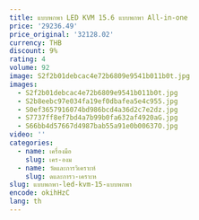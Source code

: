 ```yaml
---
title: แบบพกพา LED KVM 15.6 แบบพกพา All-in-one
price: '29236.49'
price_original: '32128.02'
currency: THB
discount: 9%
rating: 4
volume: 92
image: S2f2b01debcac4e72b6809e9541b011b0t.jpg
images:
  - S2f2b01debcac4e72b6809e9541b011b0t.jpg
  - S2b8eebc97e034fa19ef0dbafea5e4c955.jpg
  - S0ef3657916074bd986bcd4a36d2c7e2dz.jpg
  - S7737ff8ef7bd4a7b99b0fa632af4920aG.jpg
  - S66bb4d57667d4987bab55a91e0b00637O.jpg
video: ''
categories:
  - name: เครื่องมือ
    slug: เคร-องม
  - name: วัดและการวิเคราะห์
    slug: ดและการว-เคราะห
slug: แบบพกพา-led-kvm-15-แบบพกพา
encode: okihHzC
lang: th
---
```

  
